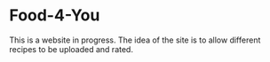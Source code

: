 # Food-4-You

This is a website in progress. The idea of the site is to allow different recipes to be uploaded and rated.
